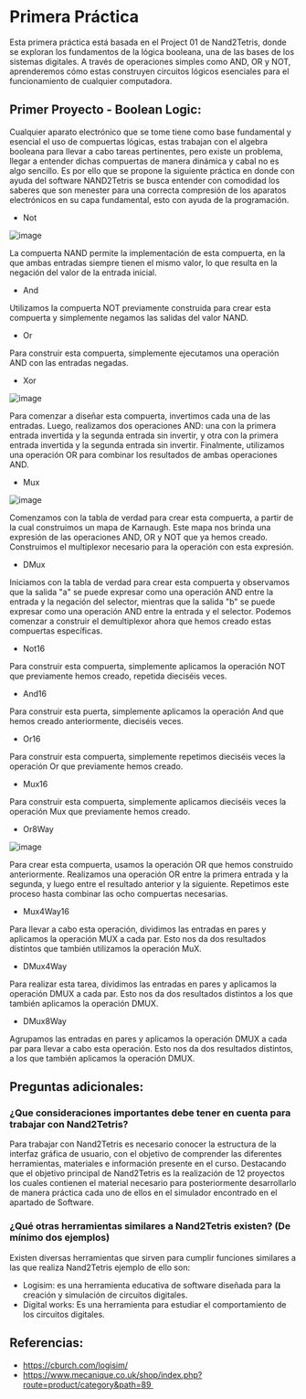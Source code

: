 # Primera Práctica
Esta primera práctica está basada en el Project 01 de Nand2Tetris, donde se exploran los fundamentos de la lógica booleana, una de las bases de los sistemas digitales. A través de operaciones simples como AND, OR y NOT, aprenderemos cómo estas construyen circuitos lógicos esenciales para el funcionamiento de cualquier computadora.


## Primer Proyecto - Boolean Logic:

Cualquier aparato electrónico que se tome tiene como base fundamental y esencial el uso de compuertas lógicas, estas trabajan con el algebra booleana para llevar a cabo tareas pertinentes, pero existe un problema, llegar a entender dichas compuertas de manera dinámica y cabal no es algo sencillo. Es por ello que se propone la siguiente práctica en donde con ayuda del software NAND2Tetris se busca entender con comodidad los saberes que son menester para una correcta compresión de los aparatos electrónicos en su capa fundamental, esto con ayuda de la programación.

* Not

![image](https://github.com/user-attachments/assets/dc2279d8-0569-4b2d-9661-fe5e9d12ee80)

La compuerta NAND permite la implementación de esta compuerta, en la que ambas entradas siempre tienen el mismo valor, lo que resulta en la negación del valor de la entrada inicial.

* And

Utilizamos la compuerta NOT previamente construida para crear esta compuerta y simplemente negamos las salidas del valor NAND.

* Or

Para construir esta compuerta, simplemente ejecutamos una operación AND con las entradas negadas.

* Xor

![image](https://github.com/user-attachments/assets/92f518c3-5baf-4fe3-92b8-3675995a6277)

Para comenzar a diseñar esta compuerta, invertimos cada una de las entradas. Luego, realizamos dos operaciones AND: una con la primera entrada invertida y la segunda entrada sin invertir, y otra con la primera entrada invertida y la segunda entrada sin invertir. Finalmente, utilizamos una operación OR para combinar los resultados de ambas operaciones AND.

* Mux

![image](https://github.com/user-attachments/assets/1c8ef40e-c7f7-4d88-87ce-3929ba27a49c)

Comenzamos con la tabla de verdad para crear esta compuerta, a partir de la cual construimos un mapa de Karnaugh. Este mapa nos brinda una expresión de las operaciones AND, OR y NOT que ya hemos creado. Construimos el multiplexor necesario para la operación con esta expresión.

* DMux

Iniciamos con la tabla de verdad para crear esta compuerta y observamos que la salida "a" se puede expresar como una operación AND entre la entrada y la negación del selector, mientras que la salida "b" se puede expresar como una operación AND entre la entrada y el selector. Podemos comenzar a construir el demultiplexor ahora que hemos creado estas compuertas específicas.

* Not16

Para construir esta compuerta, simplemente aplicamos la operación NOT que previamente hemos creado, repetida dieciséis veces.

* And16

Para construir esta puerta, simplemente aplicamos la operación And que hemos creado anteriormente, dieciséis veces.

* Or16

Para construir esta compuerta, simplemente repetimos dieciséis veces la operación Or que previamente hemos creado.

* Mux16

Para construir esta compuerta, simplemente aplicamos dieciséis veces la operación Mux que previamente hemos creado.

* Or8Way

![image](https://github.com/user-attachments/assets/071e5ca7-9057-4011-bdf4-929a70e6e081)

Para crear esta compuerta, usamos la operación OR que hemos construido anteriormente. Realizamos una operación OR entre la primera entrada y la segunda, y luego entre el resultado anterior y la siguiente. Repetimos este proceso hasta combinar las ocho compuertas necesarias.

* Mux4Way16

Para llevar a cabo esta operación, dividimos las entradas en pares y aplicamos la operación MUX a cada par. Esto nos da dos resultados distintos que también utilizamos la operación MuX.

* DMux4Way

Para realizar esta tarea, dividimos las entradas en pares y aplicamos la operación DMUX a cada par. Esto nos da dos resultados distintos a los que también aplicamos la operación DMUX.

* DMux8Way

Agrupamos las entradas en pares y aplicamos la operación DMUX a cada par para llevar a cabo esta operación. Esto nos da dos resultados distintos, a los que también aplicamos la operación DMUX.

## Preguntas adicionales:

### ¿Que consideraciones importantes debe tener en cuenta para trabajar con Nand2Tetris?

Para trabajar con Nand2Tetris es necesario conocer la estructura de la interfaz gráfica de usuario, con el objetivo de comprender las diferentes herramientas, materiales e información presente en el curso. Destacando que el objetivo principal de Nand2Tetris es la realización de 12 proyectos los cuales contienen el material necesario para posteriormente desarrollarlo de manera práctica cada uno de ellos en el simulador encontrado en el apartado de Software.

### ¿Qué otras herramientas similares a Nand2Tetris existen? (De mínimo dos ejemplos)

Existen diversas herramientas que sirven para cumplir funciones similares a las que realiza Nand2Tetris ejemplo de ello son:
- Logisim: es una herramienta educativa de software diseñada para la creación y simulación de circuitos digitales. 
- Digital works: Es una herramienta para estudiar el comportamiento de los circuitos digitales. 

## Referencias: 
- https://cburch.com/logisim/ 
- https://www.mecanique.co.uk/shop/index.php?route=product/category&path=89 
